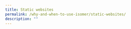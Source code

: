 ```yaml
---
title: Static websites
permalink: /why-and-when-to-use-isomer/static-websites/
description: ""
---
```

